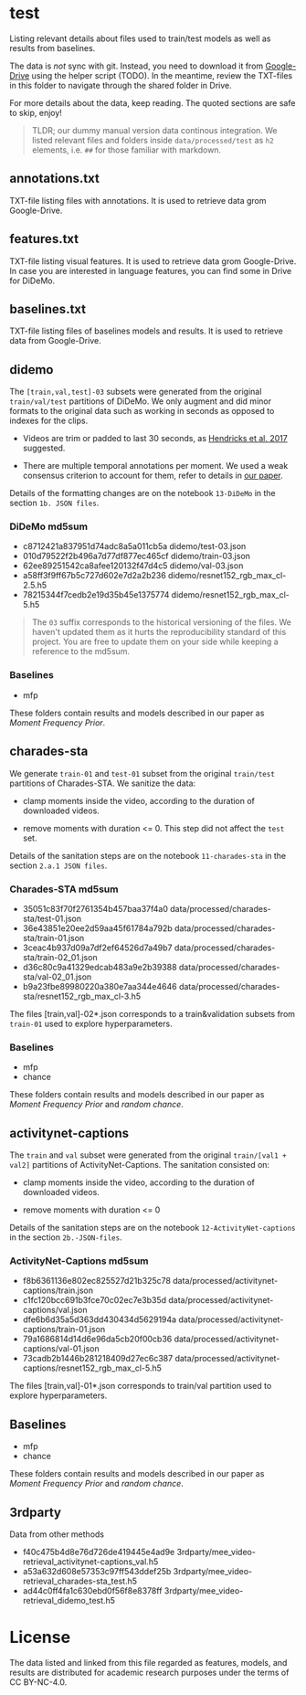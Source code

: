 # test

Listing relevant details about files used to train/test models as well as results from baselines.

The data is *not* sync with git. Instead, you need to download it from [Google-Drive](https://drive.google.com/drive/folders/1Kx7sI-xQifx9tZhyZJ4j4coyfm4JWG6x?usp=sharing) using the helper script (TODO). In the meantime, review the TXT-files in this folder to navigate through the shared folder in Drive.

For more details about the data, keep reading. The quoted sections are safe to skip, enjoy!

> TLDR; our dummy manual version data continous integration.
We listed relevant files and folders inside `data/processed/test` as `h2` elements, i.e. `##` for those familiar with markdown.

## annotations.txt

TXT-file listing files with annotations. It is used to retrieve data grom Google-Drive.

## features.txt

TXT-file listing visual features. It is used to retrieve data grom Google-Drive. In case you are interested in language features, you can find some in Drive for DiDeMo.

## baselines.txt

TXT-file listing files of baselines models and results. It is used to retrieve data from Google-Drive.

## didemo

The `[train,val,test]-03` subsets were generated from the original `train/val/test` partitions of DiDeMo. We only augment and did minor formats to the original data such as working in seconds as opposed to indexes for the clips.

- Videos are trim or padded to last 30 seconds, as [Hendricks et al. 2017](https://arxiv.org/abs/1708.01641) suggested.

- There are multiple temporal annotations per moment. We used a weak consensus criterion to account for them, refer to details in [our paper](https://arxiv.org/abs/1907.12763).

Details of the formatting changes are on the notebook `13-DiDeMo` in the section `1b. JSON files`.

### DiDeMo md5sum

- c8712421a837951d74adc8a5a011cb5a  didemo/test-03.json
- 010d79522f2b496a7d77df877ec465cf  didemo/train-03.json
- 62ee89251542ca8afee120132f47d4c5  didemo/val-03.json
- a58ff3f9ff67b5c727d602e7d2a2b236  didemo/resnet152_rgb_max_cl-2.5.h5
- 78215344f7cedb2e19d35b45e1375774  didemo/resnet152_rgb_max_cl-5.h5

> The `03` suffix corresponds to the historical versioning of the files. We haven't updated them as it hurts the reproducibility standard of this project. You are free to update them on your side while keeping a reference to the md5sum.

### Baselines

- mfp

These folders contain results and models described in our paper as _Moment Frequency Prior_.

## charades-sta

We generate `train-01` and `test-01` subset from the original `train/test` partitions of Charades-STA. We sanitize the data:

- clamp moments inside the video, according to the duration of downloaded videos.

- remove moments with duration <= 0. This step did not affect the `test` set.

Details of the sanitation steps are on the notebook `11-charades-sta` in the section `2.a.1 JSON files`.

### Charades-STA md5sum

- 35051c83f70f2761354b457baa37f4a0  data/processed/charades-sta/test-01.json
- 36e43851e20ee2d59aa45f61784a792b  data/processed/charades-sta/train-01.json
- 3ceac4b937d09a7df2ef64526d7a49b7  data/processed/charades-sta/train-02_01.json
- d36c80c9a41329edcab483a9e2b39388  data/processed/charades-sta/val-02_01.json
- b9a23fbe89980220a380e7aa344e4646  data/processed/charades-sta/resnet152_rgb_max_cl-3.h5

The files [train,val]-02*.json corresponds to a train&validation subsets from `train-01` used to explore hyperparameters.

### Baselines

- mfp
- chance

These folders contain results and models described in our paper as _Moment Frequency Prior_ and _random chance_.

## activitynet-captions

The `train` and `val` subset were generated from the original `train/[val1 + val2]` partitions of ActivityNet-Captions. The sanitation consisted on:

- clamp moments inside the video, according to the duration of downloaded videos.

- remove moments with duration <= 0

Details of the sanitation steps are on the notebook `12-ActivityNet-captions` in the section `2b.-JSON-files`.

### ActivityNet-Captions md5sum

- f8b6361136e802ec825527d21b325c78  data/processed/activitynet-captions/train.json
- c1fc120bcc691b3fce70c02ec7e3b35d  data/processed/activitynet-captions/val.json
- dfe6b6d35a5d363dd430434d5629194a  data/processed/activitynet-captions/train-01.json
- 79a1686814d14d6e96da5cb20f00cb36  data/processed/activitynet-captions/val-01.json
- 73cadb2b1446b281218409d27ec6c387  data/processed/activitynet-captions/resnet152_rgb_max_cl-5.h5

The files [train,val]-01*.json corresponds to train/val partition used to explore hyperparameters.

## Baselines

- mfp
- chance

These folders contain results and models described in our paper as _Moment Frequency Prior_ and _random chance_.

## 3rdparty

Data from other methods

- f40c475b4d8e76d726de419445e4ad9e  3rdparty/mee_video-retrieval_activitynet-captions_val.h5
- a53a632d608e57353c97ff543ddef25b  3rdparty/mee_video-retrieval_charades-sta_test.h5
- ad44c0ff4fa1c630ebd0f56f8e8378ff  3rdparty/mee_video-retrieval_didemo_test.h5

# License

The data listed and linked from this file regarded as features, models, and results are distributed for academic research purposes under the terms of CC BY-NC-4.0.